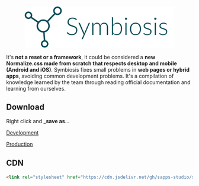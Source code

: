 <p align="center">
<img src="logo.png" width="80%">
</p>

It's **not a reset or a framework**, it could be considered a **new Normalize.css made from scratch that respects desktop and mobile (Android and iOS)**. Symbiosis fixes small problems in **web pages or hybrid apps**, avoiding common development problems.
It's a compilation of knowledge learned by the team through reading official documentation and learning from ourselves.

## Download

Right click and ___save as__...

[Development](https://raw.githubusercontent.com/sapps-studio/symbiosis-css/v1.5/symbiosis.css)

[Production](https://cdn.jsdelivr.net/gh/sapps-studio/symbiosis-css@v1.5/symbiosis.min.css)

## CDN

``` html
<link rel="stylesheet" href="https://cdn.jsdelivr.net/gh/sapps-studio/symbiosis-css@v1.5/symbiosis.min.css">
```
